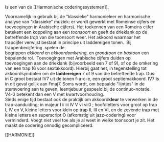 Is een van de [[Harmonische coderingssystemen]].

Voornamelijk in gebruik bij de "klassieke" harmonieleer en harmonische analyse van "klassieke" muziek: er wordt gewerkt met Romeinse cijfers en toevoegingen in Arabische cijfers). Het toekennen van een Romeins cijfer betekent een koppeling aan een _toonsoort_ en geeft de drieklank op de betreffende _trap_ van die toonsoort weer. Het akkoord waarnaar het trapcijfer verwijst bestaat in principe uit laddereigen tonen.  Bij trappenbecijfering  spelen de begrippen _akkoord_ en _akkoordomkering,_ en _grondtoon_ en _bastoon_ een bepalende rol.  Toevoegingen met Arabische cijfers duiden op toevoegingen aan de drieklank (bijvoorbeeld een 7 of 9), of op de omkering van een trap (6 voor sextakkoord). Hierbij gaat het, in tegenstelling tot akkoordsymbolen om de **laddereigen** 7 of 9 van die betreffende trap. Dus: in C groot bestaat IV7 uit de tonen f-a-c-e, een groot septiemakkoord. IV7 is in dit geval gelijk aan Fmaj7. Soms wordt, om bepaalde "lijntjes" in de stemvoering aan te geven, leentjebuur gespeeld bij de continuo-notatie. V4-3 betekent dan een V met kwartvoorhouding.  
Sinds enige tijd bestaat ook de praktijk om akkoord**kleur** te verwerken in de trap-aanduiding; in majeur I ii iii IV V vi vii0 ; hoofdletters voor groot op trap I, IV en V, kleine letters voor klein op trap II, III en VI, en de zevende trap met kleine letters en superscript O (afkomstig uit jazz-codering) voor verminderd. Voegt niet veel toe als je al weet in welke toonsoort je zit. Het maakt de codering onnodig gecompliceerd.

[[HARMONIE]]